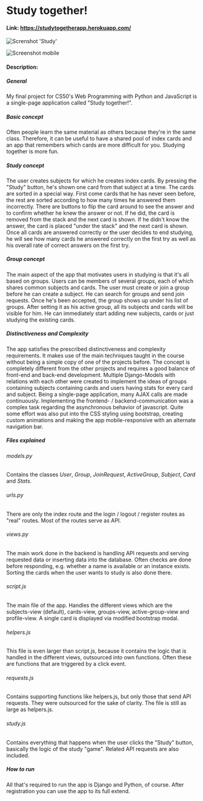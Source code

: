 # Study together!
#### Link: https://studytogetherapp.herokuapp.com/

![Screnshot 'Study'](https://github.com/Andreas1593/CS50W/tree/Final-Project/finalproject/study/static/images/study.gif)

![Screenshot mobile](https://github.com/Andreas1593/CS50W/tree/Final-Project/finalproject/study/static/images/mobile.gif)

#### Description:

##### General

My final project for CS50's Web Programming with Python and JavaScript is a single-page application called "Study together!".


##### Basic concept

Often people learn the same material as others because they're in the same class. Therefore, it can be useful to have a shared pool of index cards and an app that remembers which cards are more difficult for you. Studying together is more fun.

##### Study concept

The user creates subjects for which he creates index cards.
By pressing the "Study" button, he's shown one card from that subject at a time. The cards are sorted in a special way. First come cards that he has never seen before, the rest are sorted according to how many times he answered them incorrectly.
There are buttons to flip the card around to see the answer and to confirm whether he knew the answer or not. If he did, the card is removed from the stack and the next card is shown. If he didn't know the answer, the card is placed "under the stack" and the next card is shown.
Once all cards are answered correctly or the user decides to end studying, he will see how many cards he answered correctly on the first try as well as his overall rate of correct answers on the first try.

##### Group concept

The main aspect of the app that motivates users in studying is that it's all based on groups. Users can be members of several groups, each of which shares common subjects and cards.
The user must create or join a group before he can create a subject. He can search for groups and send join requests. Once he's been accepted, the group shows up under his list of groups. After setting it as his active group, all its subjects and cards will be visible for him. He can immediately start adding new subjects, cards or just studying the existing cards.

##### Distinctiveness and Complexity

The app satisfies the prescribed distinctiveness and complexity requirements.
It makes use of the main techniques taught in the course without being a simple copy of one of the projects before. The concept is completely different from the other projects and requires a good balance of front-end and back-end development.
Multiple Django-Models with relations with each other were created to implement the ideas of groups containing subjects containing cards and users having stats for every card and subject.
Being a single-page application, many AJAX calls are made continuously. Implementing the frontend- / backend-communication was a complex task regarding the asynchronous behavior of javascript.
Quite some effort was also put into the CSS styling using bootstrap, creating custom animations and making the app mobile-responsive with an alternate navigation bar.

##### Files explained

###### models.py

Contains the classes *User*, *Group*, *JoinRequest*, *ActiveGroup*, *Subject*, *Card* and *Stats*.

###### urls.py

There are only the index route and the login / logout / register routes as "real" routes. Most of the routes serve as API.

###### views.py

The main work done in the backend is handling API requests and serving requested data or inserting data into the database. Often checks are done before responding, e.g. whether a name is available or an instance exists. Sorting the cards when the user wants to study is also done there.

###### script.js

The main file of the app. Handles the different views which are the subjects-view (default), cards-view, groups-view, active-group-view and profile-view. A single card is displayed via modified bootstrap modal.

###### helpers.js

This file is even larger than script.js, because it contains the logic that is handled in the different views, outsourced into own functions. Often these are functions that are triggered by a click event.

###### requests.js

Contains supporting functions like helpers.js, but only those that send API requests. They were outsourced for the sake of clarity. The file is still as large as helpers.js.

###### study.js

Contains everything that happens when the user clicks the "Study" button, basically the logic of the study "game". Related API requests are also included.

##### How to run

All that's required to run the app is Django and Python, of course.
After registration you can use the app to its full extend.